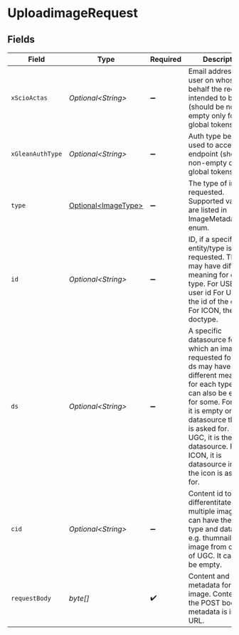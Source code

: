# UploadimageRequest


## Fields

| Field                                                                                                                                                                                                                                                                                               | Type                                                                                                                                                                                                                                                                                                | Required                                                                                                                                                                                                                                                                                            | Description                                                                                                                                                                                                                                                                                         |
| --------------------------------------------------------------------------------------------------------------------------------------------------------------------------------------------------------------------------------------------------------------------------------------------------- | --------------------------------------------------------------------------------------------------------------------------------------------------------------------------------------------------------------------------------------------------------------------------------------------------- | --------------------------------------------------------------------------------------------------------------------------------------------------------------------------------------------------------------------------------------------------------------------------------------------------- | --------------------------------------------------------------------------------------------------------------------------------------------------------------------------------------------------------------------------------------------------------------------------------------------------- |
| `xScioActas`                                                                                                                                                                                                                                                                                        | *Optional\<String>*                                                                                                                                                                                                                                                                                 | :heavy_minus_sign:                                                                                                                                                                                                                                                                                  | Email address of a user on whose behalf the request is intended to be made (should be non-empty only for global tokens).                                                                                                                                                                            |
| `xGleanAuthType`                                                                                                                                                                                                                                                                                    | *Optional\<String>*                                                                                                                                                                                                                                                                                 | :heavy_minus_sign:                                                                                                                                                                                                                                                                                  | Auth type being used to access the endpoint (should be non-empty only for global tokens).                                                                                                                                                                                                           |
| `type`                                                                                                                                                                                                                                                                                              | [Optional\<ImageType>](../../models/components/ImageType.md)                                                                                                                                                                                                                                        | :heavy_minus_sign:                                                                                                                                                                                                                                                                                  | The type of image requested. Supported values are listed in ImageMetadata.type enum.                                                                                                                                                                                                                |
| `id`                                                                                                                                                                                                                                                                                                | *Optional\<String>*                                                                                                                                                                                                                                                                                 | :heavy_minus_sign:                                                                                                                                                                                                                                                                                  | ID, if a specific entity/type is requested. The id may have different meaning for each type. For USER, it is user id For UGC, it is the id of the content For ICON, the doctype.                                                                                                                    |
| `ds`                                                                                                                                                                                                                                                                                                | *Optional\<String>*                                                                                                                                                                                                                                                                                 | :heavy_minus_sign:                                                                                                                                                                                                                                                                                  | A specific datasource for which an image is requested for. The ds may have different meaning for each type and can also be empty for some. For USER, it is empty or datasource the icon is asked for. For UGC, it is the UGC datasource. For ICON, it is datasource instance the icon is asked for. |
| `cid`                                                                                                                                                                                                                                                                                               | *Optional\<String>*                                                                                                                                                                                                                                                                                 | :heavy_minus_sign:                                                                                                                                                                                                                                                                                  | Content id to differentitate multiple images that can have the same type and datasource e.g. thumnail or image from content of UGC. It can also be empty.                                                                                                                                           |
| `requestBody`                                                                                                                                                                                                                                                                                       | *byte[]*                                                                                                                                                                                                                                                                                            | :heavy_check_mark:                                                                                                                                                                                                                                                                                  | Content and metadata for the image. Content is in the POST body, metadata is in the URL.                                                                                                                                                                                                            |